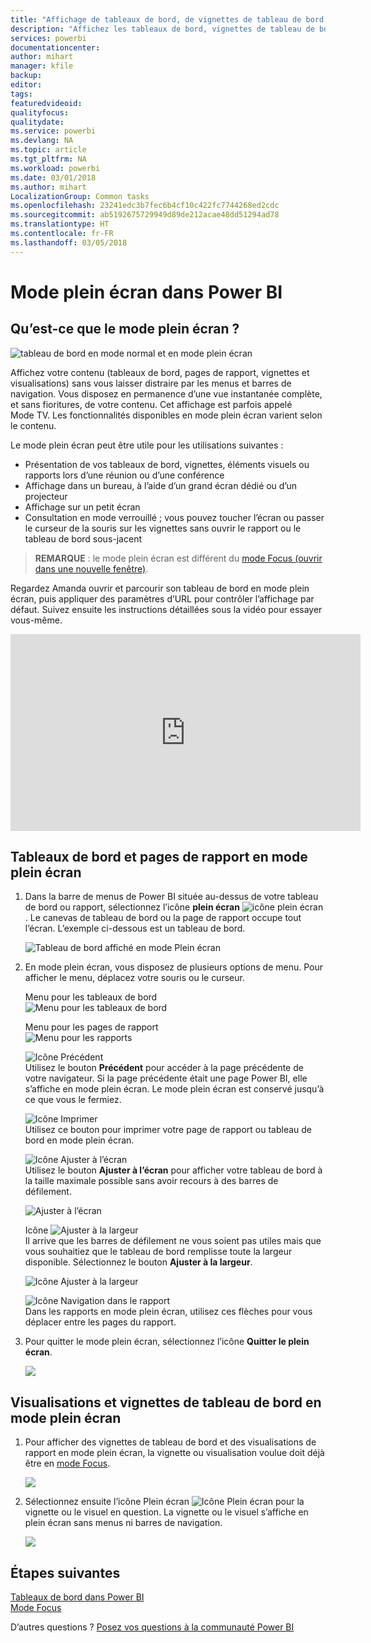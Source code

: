 ```yaml
---
title: "Affichage de tableaux de bord, de vignettes de tableau de bord, de pages de rapport et de visualisations de rapport en mode plein écran"
description: "Affichez les tableaux de bord, vignettes de tableau de bord, pages de rapport et éléments visuels de rapport en mode plein écran, ou *Mode TV*."
services: powerbi
documentationcenter: 
author: mihart
manager: kfile
backup: 
editor: 
tags: 
featuredvideoid: 
qualityfocus: 
qualitydate: 
ms.service: powerbi
ms.devlang: NA
ms.topic: article
ms.tgt_pltfrm: NA
ms.workload: powerbi
ms.date: 03/01/2018
ms.author: mihart
LocalizationGroup: Common tasks
ms.openlocfilehash: 23241edc3b7fec6b4cf10c422fc7744268ed2cdc
ms.sourcegitcommit: ab5192675729949d89de212acae48dd51294ad78
ms.translationtype: HT
ms.contentlocale: fr-FR
ms.lasthandoff: 03/05/2018
---
```

# <a name="full-screen-mode-in-power-bi"></a>Mode plein écran dans Power BI
## <a name="what-is-full-screen-mode"></a>Qu’est-ce que le mode plein écran ?
![tableau de bord en mode normal et en mode plein écran](media/service-fullscreen-mode/power-bi-full-screen-comparison.png)

Affichez votre contenu (tableaux de bord, pages de rapport, vignettes et visualisations) sans vous laisser distraire par les menus et barres de navigation.  Vous disposez en permanence d’une vue instantanée complète, et sans fioritures, de votre contenu. Cet affichage est parfois appelé Mode TV. Les fonctionnalités disponibles en mode plein écran varient selon le contenu.  

Le mode plein écran peut être utile pour les utilisations suivantes :

* Présentation de vos tableaux de bord, vignettes, éléments visuels ou rapports lors d’une réunion ou d’une conférence
* Affichage dans un bureau, à l’aide d’un grand écran dédié ou d’un projecteur
* Affichage sur un petit écran
* Consultation en mode verrouillé ; vous pouvez toucher l’écran ou passer le curseur de la souris sur les vignettes sans ouvrir le rapport ou le tableau de bord sous-jacent

> **REMARQUE** : le mode plein écran est différent du [mode Focus (ouvrir dans une nouvelle fenêtre)](service-focus-mode.md).
> 
> 

Regardez Amanda ouvrir et parcourir son tableau de bord en mode plein écran, puis appliquer des paramètres d’URL pour contrôler l’affichage par défaut. Suivez ensuite les instructions détaillées sous la vidéo pour essayer vous-même.

<iframe width="560" height="315" src="https://www.youtube.com/embed/c31gZkyvC54" frameborder="0" allowfullscreen></iframe>

## <a name="dashboards-and-report-pages-in-full-screen-mode"></a>Tableaux de bord et pages de rapport en mode plein écran
1. Dans la barre de menus de Power BI située au-dessus de votre tableau de bord ou rapport, sélectionnez l’icône **plein écran** ![icône plein écran](media/service-fullscreen-mode/power-bi-full-screen-icon.png). Le canevas de tableau de bord ou la page de rapport occupe tout l’écran. L’exemple ci-dessous est un tableau de bord.
   
      ![Tableau de bord affiché en mode Plein écran](media/service-fullscreen-mode/power-bi-dash-full-screen.png)
2. En mode plein écran, vous disposez de plusieurs options de menu.  Pour afficher le menu, déplacez votre souris ou le curseur. 
   
     Menu pour les tableaux de bord    
     ![Menu pour les tableaux de bord](media/service-fullscreen-mode/power-bi-full-screen-menu-dashboard.png)    
   
     Menu pour les pages de rapport    
    ![Menu pour les rapports](media/service-fullscreen-mode/power-bi-report-menu.png)    
   
    ![Icône Précédent](media/service-fullscreen-mode/power-bi-back-icon.png)    
    Utilisez le bouton **Précédent** pour accéder à la page précédente de votre navigateur. Si la page précédente était une page Power BI, elle s’affiche en mode plein écran.  Le mode plein écran est conservé jusqu’à ce que vous le fermiez.
   
    ![Icône Imprimer](media/service-fullscreen-mode/power-bi-print-icon.png)    
    Utilisez ce bouton pour imprimer votre page de rapport ou tableau de bord en mode plein écran. 
   
    ![Icône Ajuster à l’écran](media/service-fullscreen-mode/power-bi-fit-to-width.png)    
    Utilisez le bouton **Ajuster à l’écran** pour afficher votre tableau de bord à la taille maximale possible sans avoir recours à des barres de défilement.     
   
    ![Ajuster à l’écran](media/service-fullscreen-mode/power-bi-fit-screen.png)
   
    Icône ![Ajuster à la largeur](media/service-fullscreen-mode/power-bi-fit-width.png)       
    Il arrive que les barres de défilement ne vous soient pas utiles mais que vous souhaitiez que le tableau de bord remplisse toute la largeur disponible. Sélectionnez le bouton **Ajuster à la largeur**.    
   
    ![Icône Ajuster à la largeur](media/service-fullscreen-mode/power-bi-fit-to-width-new.png)
   
    ![Icône Navigation dans le rapport](media/service-fullscreen-mode/power-bi-report-nav2.png)       
    Dans les rapports en mode plein écran, utilisez ces flèches pour vous déplacer entre les pages du rapport.    
3. Pour quitter le mode plein écran, sélectionnez l’icône **Quitter le plein écran**.
   
      ![](media/service-fullscreen-mode/exit-fullscreen-new.png)

## <a name="visualizations-and-dashboard-tiles-in-full-screen-mode"></a>Visualisations et vignettes de tableau de bord en mode plein écran
1. Pour afficher des vignettes de tableau de bord et des visualisations de rapport en mode plein écran, la vignette ou visualisation voulue doit déjà être en [mode Focus](service-focus-mode.md). 
   
    ![](media/service-fullscreen-mode/power-bi-focus3.png)
2. Sélectionnez ensuite l’icône Plein écran ![Icône Plein écran](media/service-fullscreen-mode/power-bi-full-screen-icon.png)  pour la vignette ou le visuel en question. La vignette ou le visuel s’affiche en plein écran sans menus ni barres de navigation.
   
    ![](media/service-fullscreen-mode/power-bi-fullscreen.png)

## <a name="next-steps"></a>Étapes suivantes
[Tableaux de bord dans Power BI](service-dashboards.md)  
[Mode Focus](service-focus-mode.md)    

D’autres questions ? [Posez vos questions à la communauté Power BI](http://community.powerbi.com/)


